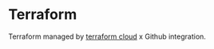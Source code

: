 # Terraform
Terraform managed by [terraform cloud](https://app.terraform.io/) x Github integration. 